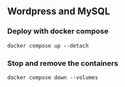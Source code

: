 ## Wordpress and MySQL

### Deploy with docker compose

```shell
docker compose up --detach
```

### Stop and remove the containers

```shell
docker compose down --volumes
```
